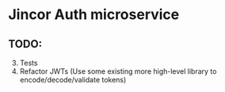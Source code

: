 # Jincor Auth microservice


## TODO:
3. Tests
4. Refactor JWTs (Use some existing more high-level library to encode/decode/validate tokens)
